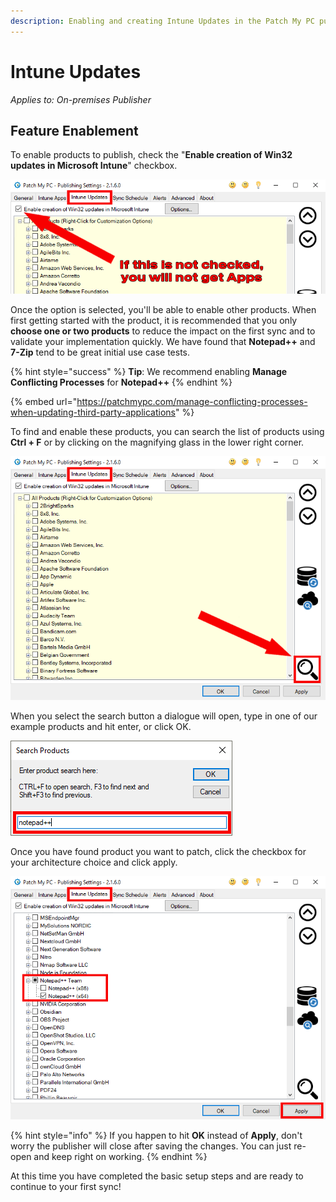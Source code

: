 ```yaml
---
description: Enabling and creating Intune Updates in the Patch My PC publishing service.
---
```


# Intune Updates

_Applies to: On-premises Publisher_

## Feature Enablement&#x20;

To enable products to publish, check the "**Enable creation of Win32 updates in Microsoft Intune**" checkbox.

![Enable Intune Updates feature](/_images/FeatureEnablement_IntuneUpdates.png)

Once the option is selected, you'll be able to enable other products. When first getting started with the product, it is recommended that you only **choose one or two products** to reduce the impact on the first sync and to validate your implementation quickly. We have found that **Notepad++** and **7-Zip** tend to be great initial use case tests.

{% hint style="success" %}
**Tip**: We recommend enabling **Manage Conflicting Processes** for **Notepad++**
{% endhint %}

{% embed url="https://patchmypc.com/manage-conflicting-processes-when-updating-third-party-applications" %}

To find and enable these products, you can search the list of products using **Ctrl + F** or by clicking on the magnifying glass in the lower right corner.&#x20;

![Select the search option](/_images/Search_IntuneUpdates.png)

When you select the search button a dialogue will open, type in one of our example products and hit enter, or click OK.

![Search for a product](/_images/SearchTerms.png)

Once you have found product you want to patch, click the checkbox for your architecture choice and click apply.

![Select the products and hit apply](/_images/SelectAppAndApply_IntuneUpdates.png)

{% hint style="info" %}
If you happen to hit **OK**  instead of **Apply**, don't worry the publisher will close after saving the changes. You can just re-open and keep right on working.
{% endhint %}

At this time you have completed the basic setup steps and are ready to continue to your first sync!
